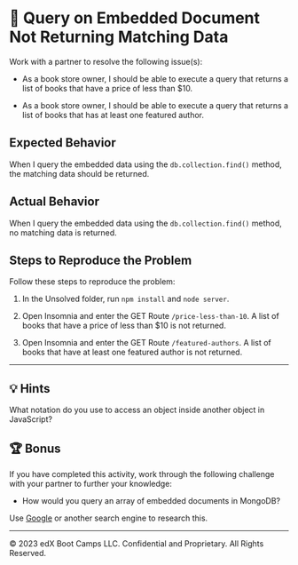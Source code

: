 # 🐛 Query on Embedded Document Not Returning Matching Data

Work with a partner to resolve the following issue(s):

* As a book store owner, I should be able to execute a query that returns a list of books that have a price of less than $10.

* As a book store owner, I should be able to execute a query that returns a list of books that has at least one featured author.

## Expected Behavior

When I query the embedded data using the `db.collection.find()` method, the matching data should be returned.

## Actual Behavior

When I query the embedded data using the `db.collection.find()` method, no matching data is returned.

## Steps to Reproduce the Problem

Follow these steps to reproduce the problem:

1. In the Unsolved folder, run `npm install` and `node server`.

2. Open Insomnia and enter the GET Route `/price-less-than-10`. A list of books that have a price of less than $10 is not returned.

3. Open Insomnia and enter the GET Route `/featured-authors`. A list of books that have at least one featured author is not returned.

---

## 💡 Hints

What notation do you use to access an object inside another object in JavaScript?

## 🏆 Bonus

If you have completed this activity, work through the following challenge with your partner to further your knowledge:

* How would you query an array of embedded documents in MongoDB?

Use [Google](https://www.google.com) or another search engine to research this.

---
© 2023 edX Boot Camps LLC. Confidential and Proprietary. All Rights Reserved.
